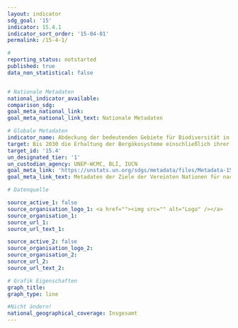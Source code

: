 ```yaml
---
layout: indicator
sdg_goal: '15'
indicator: 15.4.1
indicator_sort_order: '15-04-01'
permalink: /15-4-1/

#
reporting_status: notstarted
published: true
data_non_statistical: false


# Nationale Metadaten
national_indicator_available:
comparison_sdg:
goal_meta_national_link:
goal_meta_national_link_text: Nationale Metadaten

# Globale Metadaten
indicator_name: Abdeckung der bedeutenden Gebiete für Biodiversität in den Bergen durch Schutzgebiete
target: Bis 2030 die Erhaltung der Bergökosysteme einschließlich ihrer biologischen Vielfalt sicherstellen, um ihre Fähigkeit zur Erbringung wesentlichen Nutzens für die nachhaltige Entwicklung zu stärken
target_id: '15.4'
un_designated_tier: '1'
un_custodian_agency: UNEP-WCMC, BLI, IUCN
goal_meta_link: 'https://unstats.un.org/sdgs/metadata/files/Metadata-15-04-01.pdf'
goal_meta_link_text: Metadaten der Ziele der Vereinten Nationen für nachhaltige Entwicklung

# Datenquelle

source_active_1: false
source_organisation_logo_1: <a href=""><img src="" alt="Logo" /></a>
source_organisation_1:
source_url_1:
source_url_text_1:

source_active_2: false
source_organisation_logo_2:
source_organisation_2:
source_url_2:
source_url_text_2:

# Grafik Eigenschaften
graph_title:
graph_type: line

#Nicht ändern!
national_geographical_coverage: Insgesamt
---
```

